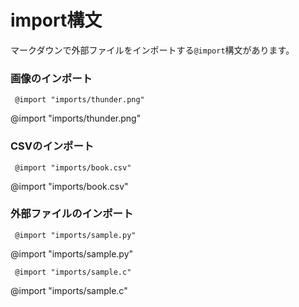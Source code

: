 # import構文

マークダウンで外部ファイルをインポートする`@import`構文があります。

### 画像のインポート
```
 @import "imports/thunder.png"
```

@import "imports/thunder.png"

### CSVのインポート
````
 @import "imports/book.csv"
````
@import "imports/book.csv"

### 外部ファイルのインポート
````
 @import "imports/sample.py"
````

@import "imports/sample.py"

````
 @import "imports/sample.c"
````

@import "imports/sample.c"
